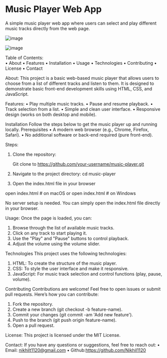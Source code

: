 # Music Player Web App


A simple music player web app where users can select and play different music tracks directly from the web page.
 


![image](https://github.com/user-attachments/assets/c63fc755-f5f4-424b-80c7-e3fc705ff06c)


![image](https://github.com/user-attachments/assets/90fc477c-26ce-4ff0-ae92-6a88c086a884)


 


Table of Contents:   
•	About
•	Features
•	Installation
•	Usage
•	Technologies
•	Contributing
•	License
•	Contact

About:
This project is a basic web-based music player that allows users to choose from a list of different tracks and listen to them. It is designed to demonstrate basic front-end development skills using HTML, CSS, and JavaScript.


Features:
•	Play multiple music tracks.
•	Pause and resume playback.
•	Track selection from a list.
•	Simple and clean user interface.
•	Responsive design (works on both desktop and mobile).

Installation
Follow the steps below to get the music player up and running locally.
Prerequisites
•	A modern web browser (e.g., Chrome, Firefox, Safari).
•	No additional software or back-end required (pure front-end).

Steps:
1.	Clone the repository:

       Git clone to https://github.com/your-username/music-player.git
2.	Navigate to the project directory:
                      cd music-player
 
3.	Open the index.html file in your browser

open index.html   # on macOS
or
open index.html   # on Windows

No server setup is needed. You can simply open the index.html file directly in your browser.

Usage:
Once the page is loaded, you can:
1.	Browse through the list of available music tracks.
2.	Click on any track to start playing it.
3.	Use the "Play" and "Pause" buttons to control playback.
4.	Adjust the volume using the volume slider.

Technologies
This project uses the following technologies:
1.	HTML: To create the structure of the music player.
2.	CSS: To style the user interface and make it responsive.
3.	JavaScript: For music track selection and control functions (play, pause, volume).

Contributing
Contributions are welcome! Feel free to open issues or submit pull requests. Here’s how you can contribute:
1.	Fork the repository.
2.	Create a new branch (git checkout -b feature-name).
3.	Commit your changes (git commit -am 'Add new feature').
4.	Push to the branch (git push origin feature-name).
5.	Open a pull request.

License:
This project is licensed under the MIT License.

Contact:
If you have any questions or suggestions, feel free to reach out:
•	Email: nikhilt1120@gmail.com
•	Github:https://github.com/Nikhil1120

